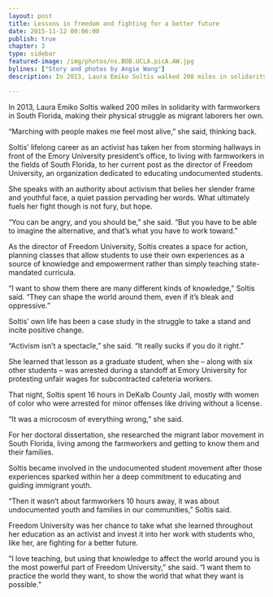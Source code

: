 ```yaml
---
layout: post
title: Lessons in freedom and fighting for a better future
date: 2015-11-12 00:06:00
publish: true
chapter: 3
type: sidebar
featured-image: /img/photos/ns.BOB.UCLA.picA.AW.jpg
bylines: ["Story and photos by Angie Wang"]
description: In 2013, Laura Emiko Soltis walked 200 miles in solidarity with farmworkers in South Florida, making their physical struggle as migrant laborers her own.

---
```


In 2013, Laura Emiko Soltis walked 200 miles in solidarity with farmworkers in South Florida, making their physical struggle as migrant laborers her own.

“Marching with people makes me feel most alive,” she said, thinking back. 

Soltis’ lifelong career as an activist has taken her from storming hallways in front of the Emory University president’s office, to living with farmworkers in the fields of South Florida, to her current post as the director of Freedom University, an organization dedicated to educating undocumented students.

She speaks with an authority about activism that belies her slender frame and youthful face, a quiet passion pervading her words. What ultimately fuels her fight though is not fury, but hope. 

“You can be angry, and you should be,” she said. “But you have to be able to imagine the alternative, and that’s what you have to work toward.”

As the director of Freedom University, Soltis creates a space for action, planning classes that allow students to use their own experiences as a source of knowledge and empowerment rather than simply teaching state-mandated curricula.

“I want to show them there are many different kinds of knowledge,” Soltis said. “They can shape the world around them, even if it’s bleak and oppressive.”

Soltis’ own life has been a case study in the struggle to take a stand and incite positive change.

“Activism isn’t a spectacle,” she said. “It really sucks if you do it right.”

She learned that lesson as a graduate student, when she – along with six other students – was arrested during a standoff at Emory University for protesting unfair wages for subcontracted cafeteria workers.

That night, Soltis spent 16 hours in DeKalb County Jail, mostly with women of color who were arrested for minor offenses like driving without a license.

“It was a microcosm of everything wrong,” she said.

For her doctoral dissertation, she researched the migrant labor movement in South Florida, living among the farmworkers and getting to know them and their families.

Soltis became involved in the undocumented student movement after those experiences sparked within her a deep commitment to educating and guiding immigrant youth. 

“Then it wasn’t about farmworkers 10 hours away, it was about undocumented youth and families in our communities,” Soltis said.

Freedom University was her chance to take what she learned throughout her education as an activist and invest it into her work with students who, like her, are fighting for a better future.

”I love teaching, but using that knowledge to affect the world around you is the most powerful part of Freedom University,” she said. “I want them to practice the world they want, to show the world that what they want is possible.” 
